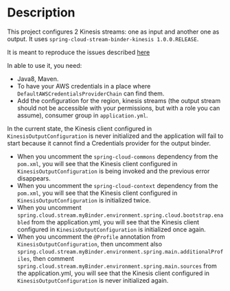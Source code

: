 # Description

This project configures 2 Kinesis streams: one as input and another one as output. It uses `spring-cloud-stream-binder-kinesis 1.0.0.RELEASE`.

It is meant to reproduce the issues described [here](https://github.com/spring-cloud/spring-cloud-stream/issues/1569#issue-392818051)

In able to use it, you need:
* Java8, Maven.
* To have your AWS credentials in a place where `DefaultAWSCredentialsProviderChain` can find them.
* Add the configuration for the region, kinesis streams (the output stream should not be accessible with your permissions, but with a role you can assume), consumer group in `application.yml`.

In the current state, the Kinesis client configured in `KinesisOutputConfiguration` is never initialized and the application will fail to start because it cannot find a Credentials provider for the output binder.
* When you uncomment the `spring-cloud-commons` dependency from the `pom.xml`, you will see that the Kinesis client configured in `KinesisOutputConfiguration` is being invoked and the previous error disappears.
* When you uncomment the `spring-cloud-context` dependency from the `pom.xml`, you will see that the Kinesis client configured in `KinesisOutputConfiguration` is initialized twice.
* When you uncomment `spring.cloud.stream.myBinder.environment.spring.cloud.bootstrap.enabled` from the application.yml, you will see that the Kinesis client configured in `KinesisOutputConfiguration` is initialized once again.
* When you uncomment the `@Profile` annotation from `KinesisOutputConfiguration`, then uncomment also `spring.cloud.stream.myBinder.environment.spring.main.additionalProfiles`, then comment `spring.cloud.stream.myBinder.environment.spring.main.sources` from the application.yml, you will see that the Kinesis client configured in `KinesisOutputConfiguration` is never initialized again. 
